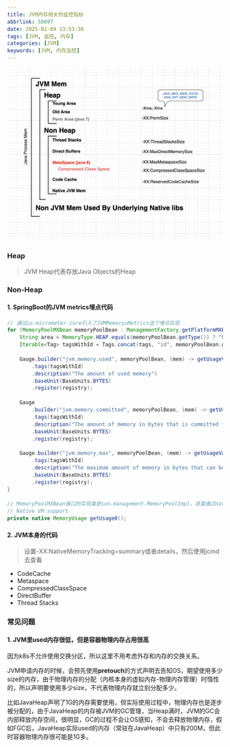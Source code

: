 ```yaml
---
title: JVM内存相关的监控指标
abbrlink: 58697
date: 2025-02-09 13:53:30
tags: [JVM, 监控, 内存]
categories: [JVM]
keywords: [JVM, 内存监控]
---
```




![jvm内存图片](/images/jvm-memory.PNG)

### Heap

> JVM Heap代表存放Java Objects的Heap

### Non-Heap

#### 1. SpringBoot的JVM metrics埋点代码

```Java
// 通过io.micrometer.core引入了JVMMemoryuMetrics这个埋点实现
for (MemoryPoolMXBean memoryPoolBean : ManagementFactory.getPlatformMXBeans(MemoryPoolMXBean.class)) {
    String area = MemoryType.HEAP.equals(memoryPoolBean.getType()) ? "heap" : "nonheap";
    Iterable<Tag> tagsWithId = Tags.concat(tags, "id", memoryPoolBean.getName(), "area", area);

    Gauge.builder("jvm.memory.used", memoryPoolBean, (mem) -> getUsageValue(mem, MemoryUsage::getUsed))
        .tags(tagsWithId)
        .description("The amount of used memory")
        .baseUnit(BaseUnits.BYTES)
        .register(registry);

    Gauge
        .builder("jvm.memory.committed", memoryPoolBean, (mem) -> getUsageValue(mem, MemoryUsage::getCommitted))
        .tags(tagsWithId)
        .description("The amount of memory in bytes that is committed for the Java virtual machine to use")
        .baseUnit(BaseUnits.BYTES)
        .register(registry);

    Gauge.builder("jvm.memory.max", memoryPoolBean, (mem) -> getUsageValue(mem, MemoryUsage::getMax))
        .tags(tagsWithId)
        .description("The maximum amount of memory in bytes that can be used for memory management")
        .baseUnit(BaseUnits.BYTES)
        .register(registry);
}

// MemoryPoolMXBean接口的实现类是sun.management.MemoryPoolImpl，该类通过native method得到JVM提供的内存使用信息
// Native VM support
private native MemoryUsage getUsage0();
```

#### 2. JVM本身的代码

> 设置-XX:NativeMemoryTracking=summary或者details，然后使用jcmd去查看

- CodeCache
- Metaspace
- CompressedClassSpace
- DirectBuffer
- Thread Stacks



### 常见问题

#### 1. JVM里used内存很低，但是容器物理内存占用很高

因为k8s不允许使用交换分区，所以这里不用考虑外存和内存的交换关系。

JVM申请内存的时候，会预先使用**pretouch**的方式声明去告知OS，期望使用多少size的内存，由于物理内存的分配（内核本身的虚拟内存-物理内存管理）时惰性的，所以声明要使用多少size，不代表物理内存就立刻分配多少。

比如JavaHeap声明了1G的内存需要使用，但实际使用过程中，物理内存也是逐步被分配的，由于JavaHeap的内存被JVM的GC管理，当Heap满时，JVM的GC会内部释放内存空间，很明显，GC的过程不会让OS感知，不会去释放物理内存，假如FGC后，JavaHeap实际used的内存（常驻在JavaHeap）中只有200M，但此时容器物理内存很可能是1G多。
